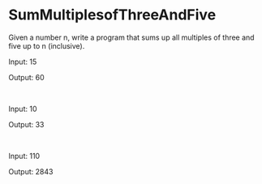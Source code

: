 # SumMultiplesofThreeAndFive

<p>Given a number n, write a program that sums up all multiples of three and five up to n (inclusive).</p>
<p>Input: 15 </p>
<p> Output: 60</p>
<br>
<p>Input: 10 </p>
<p> Output: 33</p>
<br>
<p>Input: 110 </p>
<p> Output: 2843</p>
